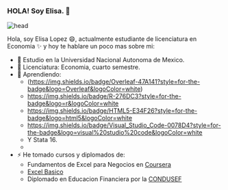 ### HOLA! Soy Elisa. 👋

![head](E.PNG)

Hola, soy Elisa Lopez 😄, actualmente estudiante de licenciatura en Economia ✨ y hoy te hablare un poco mas sobre mi: 

- 🌱 Estudio en la Universidad Nacional Autonoma de Mexico.
- 🌱 Licenciatura: Economia, cuarto semestre.
- 🔭 Aprendiendo:
     -    (https://img.shields.io/badge/Overleaf-47A141?style=for-the-badge&logo=Overleaf&logoColor=white)
     -    https://img.shields.io/badge/R-276DC3?style=for-the-badge&logo=r&logoColor=white
     -    https://img.shields.io/badge/HTML5-E34F26?style=for-the-badge&logo=html5&logoColor=white
     -    https://img.shields.io/badge/Visual_Studio_Code-0078D4?style=for-the-badge&logo=visual%20studio%20code&logoColor=white
     -    Y Stata 16.
     -    
- ⚡ He tomado cursos y diplomados de: 
     - Fundamentos de Excel para Negocios en [Coursera](https://coursera.org/share/7647cc836e8bde33dc2ac3c265d74fbe)
     - [Excel Basico](https://github.com/ELISA01933/ELISA01933/blob/main/mi_profile/ELISA%20L%C3%93PEZ%20Z%C3%81RATE%20(1).pdf)
     - Diplomado en Educacion Financiera por la [CONDUSEF](https://inscripcion-diplomado.condusef.gob.mx/verifica_certificado.php?ida=213634&idg=44) 
